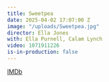 ```yaml
---
title: Sweetpea
date: 2025-04-02 17:07:00 Z
image: "/uploads/Sweetpea.jpg"
director: Ella Jones
with: Ella Purnell, Calam Lynch
video: 1071911226
is-in-production: false
---
```


[IMDb](https://www.imdb.com/title/tt11218290/)